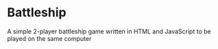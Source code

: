 # Battleship
A simple 2-player battleship game written in HTML and JavaScript to be played on the same computer
